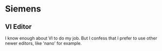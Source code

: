 # Siemens

## VI Editor

I know enough about VI to do my job. But I confess that I prefer to use other newer editors, like 'nano' for example.
